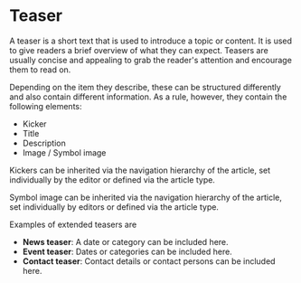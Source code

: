 # Teaser

A teaser is a short text that is used to introduce a topic or content. It is used to give readers a brief overview of what they can expect. Teasers are usually concise and appealing to grab the reader's attention and encourage them to read on.

Depending on the item they describe, these can be structured differently and also contain different information. As a rule, however, they contain the following elements:

- Kicker
- Title
- Description
- Image / Symbol image

Kickers can be inherited via the navigation hierarchy of the article, set individually by the editor or defined via the article type.

Symbol image can be inherited via the navigation hierarchy of the article, set individually by editors or defined via the article type.

Examples of extended teasers are

- **News teaser**: A date or category can be included here.
- **Event teaser**: Dates or categories can be included here.
- **Contact teaser**: Contact details or contact persons can be included here.
